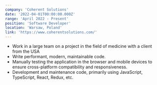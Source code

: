 ```yaml
---
company: 'Coherent Solutions'
date: '2022-04-01T00:00:00.000Z'
range: 'April 2022 - Present'
position: 'Software Developer'
location: 'Warsaw, Poland'
link: 'https://www.coherentsolutions.com/'
---
```


-   Work in a large team on a project in the field of medicine with a client from the USA
-   Write performant, modern, maintainable code.
-   Manually testing the application in the browser and mobile devices to ensure cross-platform compatibility and responsiveness.
-   Development and maintenance code, primarily using JavaScript, TypeScript, React, Redux, etc.
